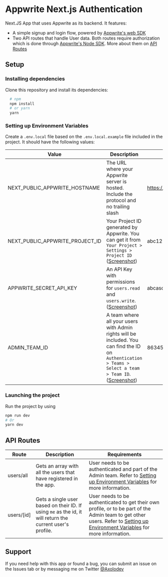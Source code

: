 # Appwrite Next.js Authentication

Next.JS App that uses Appwrite as its backend. It features:

- A simple signup and login flow, powered by [Appwrite's web SDK](https://www.npmjs.com/package/appwrite)
- Two API routes that handle User data. Both routes require authorization which is done through [Appwrite's Node SDK](https://www.npmjs.com/package/node-appwrite). More about them on [API Routes](#api-routes)

## Setup

### Installing dependencies

Clone this repository and install its dependencies:

```bash
  # npm
  npm install
  # or yarn
  yarn
```

### Setting up Environment Variables

Create a `.env.local` file based on the `.env.local.example` file included in the project. It should have the following values:

| Value                           | Description                                                                                                                                                                            | Example                      |
| ------------------------------- | -------------------------------------------------------------------------------------------------------------------------------------------------------------------------------------- | ---------------------------- |
| NEXT_PUBLIC_APPWRITE_HOSTNAME   | The URL where your Appwrite server is hosted. Include the protocol and no trailing slash                                                                                               | https://appwrite.example.com |
| NEXT_PUBLIC_APPWRITE_PROJECT_ID | Your Project ID generated by Appwrite. You can get it from `Your Project > Settings > Project ID` ([Screenshot](/gitAssets/screenshot-1.png))                                          | abc123abc123                 |
| APPWRITE_SECRET_API_KEY         | An API Key with permissions for `users.read` and `users.write`. ([Screenshot](/gitAssets/screenshot-1.png))                                                                            | abcasdfpojo123432            |
| ADMIN_TEAM_ID                   | A team where all your users with Admin rights will be included. You can find the ID on `Authentication > Teams > Select a team > Team ID`. ([Screenshot](/gitAssets/screenshot-3.png)) | 863451289065430265436        |

### Launching the project

Run the project by using

```bash
npm run dev
# Or
yarn dev
```

## API Routes

| Route        | Description                                                                                               | Requirements                                                                                                                                                                                                      |
| ------------ | --------------------------------------------------------------------------------------------------------- | ----------------------------------------------------------------------------------------------------------------------------------------------------------------------------------------------------------------- |
| users/all    | Gets an array with all the users that have registered in the app.                                         | User needs to be authenticated and part of the Admin team. Refer to [Setting up Environment Variables](#setting-up-environment-variables) for more information.                                                   |
| users/\[id\] | Gets a single user based on their ID. If using `me` as the id, it will return the current user's profile. | User needs to be authenticated to get their own profile, or to be part of the Admin team to get other users. Refer to [Setting up Environment Variables](#setting-up-environment-variables) for more information. |

## Support

If you need help with this app or found a bug, you can submit an issue on the Issues tab or by messaging me on Twitter [@Axolodev](twitter.com/axolodev)
